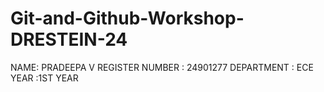 # Git-and-Github-Workshop-DRESTEIN-24
NAME: PRADEEPA V 
REGISTER NUMBER : 24901277 
DEPARTMENT :  ECE
YEAR :1ST YEAR  

